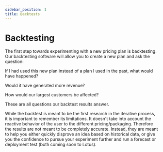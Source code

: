 ```yaml
---
sidebar_position: 1
title: Backtests
---
```


# Backtesting

The first step towards experimenting with a new pricing plan is backtesting. Our backtesting software will allow you to create a new plan and ask the question:

If I had used this new plan instead of a plan I used in the past, what would have happened?

Would it have generated more revenue?

How would our largest customers be affected?

These are all questions our backtest results answer.

While the backtest is meant to be the first research in the iterative process, it is important to remember its limitations. It doesn't take into account the reactive behavior of the user to the different pricing/packaging. Therefore the results are not meant to be completely accurate. Instead, they are meant to help you either quickly disprove an idea based on historical data, or give you the confidence to pursue your experiment further and run a forecast or deployment test (both coming soon to Lotus).

